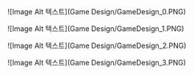 ![Image Alt 텍스트](Game Design/GameDesign_0.PNG)  

![Image Alt 텍스트](Game Design/GameDesign_1.PNG)  

![Image Alt 텍스트](Game Design/GameDesign_2.PNG)  

![Image Alt 텍스트](Game Design/GameDesign_3.PNG)
